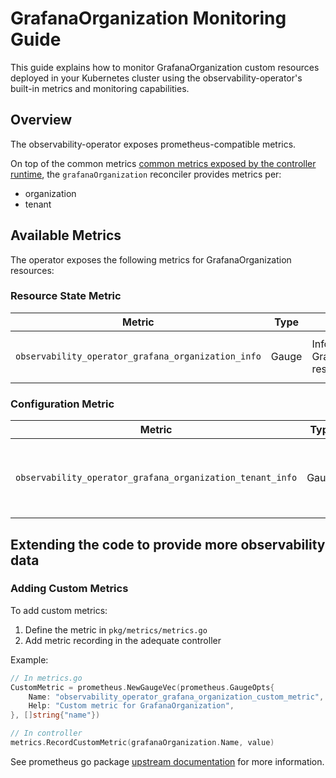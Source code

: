 # GrafanaOrganization Monitoring Guide

This guide explains how to monitor GrafanaOrganization custom resources deployed in your Kubernetes cluster using the observability-operator's built-in metrics and monitoring capabilities.

## Overview

The observability-operator exposes prometheus-compatible metrics.

On top of the common metrics [common metrics exposed by the controller runtime](https://book.kubebuilder.io/reference/metrics-reference), the `grafanaOrganization` reconciler provides metrics per:

- organization
- tenant

## Available Metrics

The operator exposes the following metrics for GrafanaOrganization resources:

### Resource State Metric

| Metric | Type | Description | Labels | Values |
|--------|------|-------------|--------|--------|
| `observability_operator_grafana_organization_info` | Gauge | Information about GrafanaOrganization resources | `name`, `status` (active, pending, error),`display_name`, `org_id` | Always set to 1 |

### Configuration Metric

| Metric | Type | Description | Labels | Values |
|--------|------|-------------|--------|--------|
| `observability_operator_grafana_organization_tenant_info` | Gauge | Information about tenant resources per organization | `name`, `org_id` | Always set to 1 |

## Extending the code to provide more observability data

### Adding Custom Metrics

To add custom metrics:

1. Define the metric in `pkg/metrics/metrics.go`
2. Add metric recording in the adequate controller

Example:
```go
// In metrics.go
CustomMetric = prometheus.NewGaugeVec(prometheus.GaugeOpts{
    Name: "observability_operator_grafana_organization_custom_metric",
    Help: "Custom metric for GrafanaOrganization",
}, []string{"name"})

// In controller
metrics.RecordCustomMetric(grafanaOrganization.Name, value)
```

See prometheus go package [upstream documentation](https://pkg.go.dev/github.com/prometheus/client_golang@v1.23.2/prometheus) for more information.
